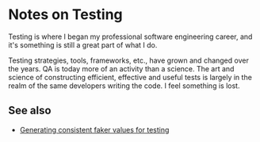 # Notes on Testing

Testing is where I began my professional software engineering career, and it's something is still a great part of what I do.

Testing strategies, tools, frameworks, etc., have grown and changed over the years. QA is today more of an activity than a science. The art and science of constructing efficient, effective and useful tests is largely in the realm of the same developers writing the code. I feel something is lost.


## See also

  * [Generating consistent faker values for testing](../../javascript/javascript/2019-08-17-generating-consistent-faker-values-for-testing.md)
